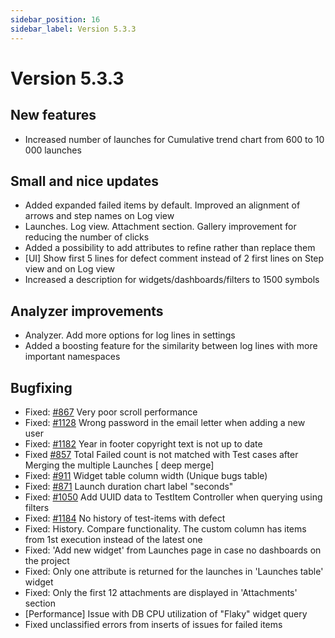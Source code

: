 ```yaml
---
sidebar_position: 16
sidebar_label: Version 5.3.3
---
```


# Version 5.3.3

## New features

- Increased number of launches for Cumulative trend chart from 600 to 10 000 launches

## Small and nice updates

- Added expanded failed items by default. Improved an alignment of arrows and step names on Log view
- Launches. Log view. Attachment section. Gallery improvement for reducing the number of clicks
- Added a possibility to add attributes to refine rather than replace them
- [UI] Show first 5 lines for defect comment instead of 2 first lines on Step view and on Log view
- Increased a description for widgets/dashboards/filters to 1500 symbols

## Analyzer improvements
- Analyzer. Add more options for log lines in settings
- Added a boosting feature for the similarity between log lines with more important namespaces

## Bugfixing
- Fixed: [#867](https://github.com/reportportal/reportportal/issues/867) Very poor scroll performance
- Fixed: [#1128](https://github.com/reportportal/reportportal/issues/1128) Wrong password in the email letter when adding a new user
- Fixed: [#1182](https://github.com/reportportal/reportportal/issues/1182) Year in footer copyright text is not up to date
- Fixed [#857](https://github.com/reportportal/reportportal/issues/857) Total Failed count is not matched with Test cases after Merging the multiple Launches [ deep merge]
- Fixed: [#911](https://github.com/reportportal/reportportal/issues/911) Widget table column width (Unique bugs table)
- Fixed: [#871](https://github.com/reportportal/reportportal/issues/871) Launch duration chart label "seconds"
- Fixed: [#1050](https://github.com/reportportal/reportportal/issues/1050) Add UUID data to TestItem Controller when querying using filters
- Fixed: [#1184](https://github.com/reportportal/reportportal/issues/1184) No history of test-items with defect
- Fixed: History. Compare functionality. The custom column has items from 1st execution instead of the latest one
- Fixed: 'Add new widget' from Launches page in case no dashboards on the project
- Fixed:  Only one attribute is returned for the launches in  'Launches table' widget
- Fixed: Only the first 12 attachments are displayed in 'Attachments' section
- [Performance] Issue with DB CPU utilization of "Flaky" widget query
- Fixed unclassified errors from inserts of issues for failed items
